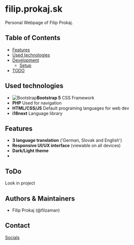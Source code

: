 # filip.prokaj.sk

Personal Webpage of Filip Prokaj.

## Table of Contents

- [Features](#Features)
- [Used technologies](#Used-technologies)
- [Development](#development)
  - [Setup](#setup)
- [TODO](#todo)

## Used technologies

- ![Bootstrap](https://icons.getbootstrap.com/assets/img/bootstrap.svg)**Bootstrap 5** CSS Framework
- **PHP** Used for navigation
- **HTML/CSS/JS** Default programing languages for web dev
- **i18next** Language library

## Features

- **3 language translation** ('German, Slovak and English')
- **Responsive UI/UX interface** (viewable on all devices)
- **Dark/Light theme**
- 
## ToDo

Look in project

## Authors & Maintainers
 
- Filip Prokaj (@filzaman)

## Contact

[Socials](https://filip.prokaj.sk/socials)
